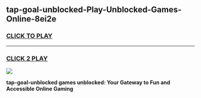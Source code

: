 
## tap-goal-unblocked-Play-Unblocked-Games-Online-8ei2e
<h3>
<a href="https://premium76.site?title=tap-goal-unblocked&ref=25A">CLICK TO PLAY</a></h3>
<hr>

<h3>
<a href="https://premium76.site?title=tap-goal-unblocked&ref=25A">CLICK 2 PLAY</a>
  
</h3>

<a href="https://premium76.site?title=tap-goal-unblocked&ref=25A"><img src="https://clearcache.store/games.png"></a>


**tap-goal-unblocked games unblocked: Your Gateway to Fun and Accessible Online Gaming**

